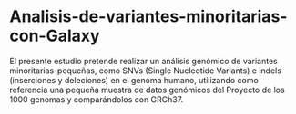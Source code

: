 # Analisis-de-variantes-minoritarias-con-Galaxy
El presente estudio pretende realizar un análisis genómico de variantes minoritarias-pequeñas, como SNVs (Single Nucleotide Variants) e indels (inserciones y deleciones) en el genoma humano, utilizando como referencia una pequeña muestra de datos genómicos del Proyecto de los 1000 genomas y comparándolos con GRCh37.
